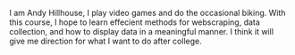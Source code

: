 I am Andy Hillhouse, I play video games and do the occasional biking. With this course, I hope to learn effecient methods for webscraping, data collection, and how to display data in a meaningful manner. I think it will give me direction for what I want to do after college.
